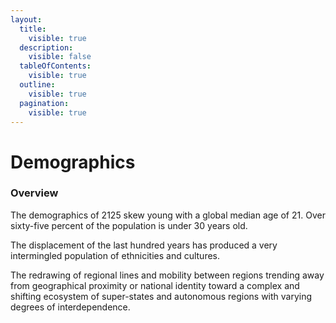 ```yaml
---
layout:
  title:
    visible: true
  description:
    visible: false
  tableOfContents:
    visible: true
  outline:
    visible: true
  pagination:
    visible: true
---
```


# Demographics

### Overview

The demographics of 2125 skew young with a global median age of 21. Over sixty-five percent of the population is under 30 years old.

The displacement of the last hundred years has produced a very intermingled population of ethnicities and cultures.

The redrawing of regional lines and mobility between regions trending away from geographical proximity or national identity toward a complex and shifting ecosystem of super-states and autonomous regions with varying degrees of interdependence.
